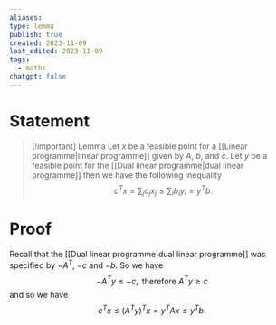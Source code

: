 ```yaml
---
aliases: 
type: lemma
publish: true
created: 2023-11-09
last_edited: 2023-11-09
tags:
  - maths
chatgpt: false
---
```

# Statement

> [!important] Lemma
> Let $x$ be a feasible point for a [[Linear programme|linear programme]] given by $A$, $b$, and $c$. Let $y$ be a feasible point for the [[Dual linear programme|dual linear programme]] then we have the following inequality
> $$c^Tx = \sum_j c_j x_j \leq \sum_i b_i y_i = y^Tb.$$

# Proof

Recall that the [[Dual linear programme|dual linear programme]] was specified by $-A^T$, $-c$ and $-b$. So we have
$$-A^Ty \leq -c, \mbox{ therefore } A^Ty \geq c$$
and so we have
$$c^Tx \leq (A^Ty)^Tx = y^TAx \leq y^Tb.$$

